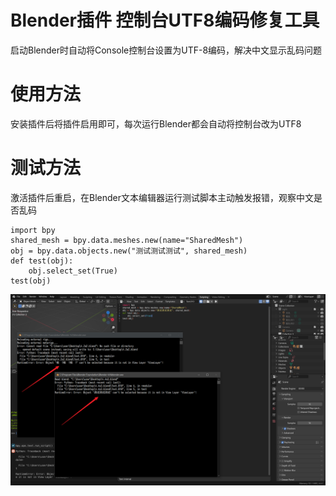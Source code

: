 # Blender插件 控制台UTF8编码修复工具
启动Blender时自动将Console控制台设置为UTF-8编码，解决中文显示乱码问题

# 使用方法
安装插件后将插件启用即可，每次运行Blender都会自动将控制台改为UTF8

# 测试方法
激活插件后重启，在Blender文本编辑器运行测试脚本主动触发报错，观察中文是否乱码
```
import bpy
shared_mesh = bpy.data.meshes.new(name="SharedMesh")
obj = bpy.data.objects.new("测试测试测试", shared_mesh)
def test(obj):
    obj.select_set(True)
test(obj)
```
![截图](Snipaste_2025-04-18_22-56-49.png)
